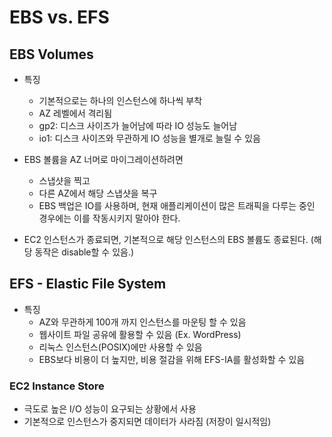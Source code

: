 # EBS vs. EFS

## EBS Volumes

- 특징
  - 기본적으로는 하나의 인스턴스에 하나씩 부착
  - AZ 레벨에서 격리됨
  - gp2: 디스크 사이즈가 늘어남에 따라 IO 성능도 늘어남
  - io1: 디스크 사이즈와 무관하게 IO 성능을 별개로 늘릴 수 있음

- EBS 볼륨을 AZ 너머로 마이그레이션하려면
  - 스냅샷을 찍고
  - 다른 AZ에서 해당 스냅샷을 복구
  - EBS 백업은 IO를 사용하며, 현재 애플리케이션이 많은 트래픽을 다루는 중인 경우에는 이를 작동시키지 말아야 한다.

- EC2 인스턴스가 종료되면, 기본적으로 해당 인스턴스의 EBS 볼륨도 종료된다. (해당 동작은 disable할 수 있음.)

## EFS - Elastic File System

- 특징
  - AZ와 무관하게 100개 까지 인스턴스를 마운팅 할 수 있음
  - 웹사이트 파일 공유에 활용할 수 있음 (Ex. WordPress)
  - 리눅스 인스턴스(POSIX)에만 사용할 수 있음
  - EBS보다 비용이 더 높지만, 비용 절감을 위해 EFS-IA를 활성화할 수 있음

### EC2 Instance Store

- 극도로 높은 I/O 성능이 요구되는 상황에서 사용
- 기본적으로 인스턴스가 중지되면 데이터가 사라짐 (저장이 일시적임)
  